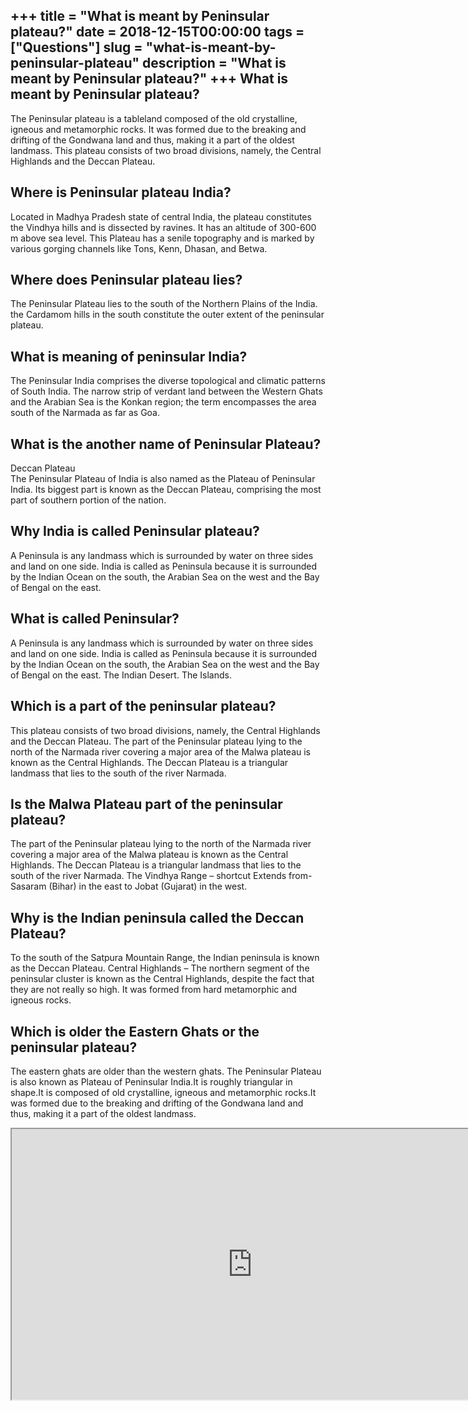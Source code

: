 +++
title = "What is meant by Peninsular plateau?"
date = 2018-12-15T00:00:00
tags = ["Questions"]
slug = "what-is-meant-by-peninsular-plateau"
description = "What is meant by Peninsular plateau?"
+++
What is meant by Peninsular plateau?
------------------------------------

The Peninsular plateau is a tableland composed of the old crystalline, igneous and metamorphic rocks. It was formed due to the breaking and drifting of the Gondwana land and thus, making it a part of the oldest landmass. This plateau consists of two broad divisions, namely, the Central Highlands and the Deccan Plateau.

Where is Peninsular plateau India?
----------------------------------

Located in Madhya Pradesh state of central India, the plateau constitutes the Vindhya hills and is dissected by ravines. It has an altitude of 300-600 m above sea level. This Plateau has a senile topography and is marked by various gorging channels like Tons, Kenn, Dhasan, and Betwa.

Where does Peninsular plateau lies?
-----------------------------------

The Peninsular Plateau lies to the south of the Northern Plains of the India. the Cardamom hills in the south constitute the outer extent of the peninsular plateau.

What is meaning of peninsular India?
------------------------------------

The Peninsular India comprises the diverse topological and climatic patterns of South India. The narrow strip of verdant land between the Western Ghats and the Arabian Sea is the Konkan region; the term encompasses the area south of the Narmada as far as Goa.

What is the another name of Peninsular Plateau?
-----------------------------------------------

Deccan Plateau  
The Peninsular Plateau of India is also named as the Plateau of Peninsular India. Its biggest part is known as the Deccan Plateau, comprising the most part of southern portion of the nation.

Why India is called Peninsular plateau?
---------------------------------------

A Peninsula is any landmass which is surrounded by water on three sides and land on one side. India is called as Peninsula because it is surrounded by the Indian Ocean on the south, the Arabian Sea on the west and the Bay of Bengal on the east.

What is called Peninsular?
--------------------------

A Peninsula is any landmass which is surrounded by water on three sides and land on one side. India is called as Peninsula because it is surrounded by the Indian Ocean on the south, the Arabian Sea on the west and the Bay of Bengal on the east. The Indian Desert. The Islands.

Which is a part of the peninsular plateau?
------------------------------------------

This plateau consists of two broad divisions, namely, the Central Highlands and the Deccan Plateau. The part of the Peninsular plateau lying to the north of the Narmada river covering a major area of the Malwa plateau is known as the Central Highlands. The Deccan Plateau is a triangular landmass that lies to the south of the river Narmada.

Is the Malwa Plateau part of the peninsular plateau?
----------------------------------------------------

The part of the Peninsular plateau lying to the north of the Narmada river covering a major area of the Malwa plateau is known as the Central Highlands. The Deccan Plateau is a triangular landmass that lies to the south of the river Narmada. The Vindhya Range – shortcut Extends from- Sasaram (Bihar) in the east to Jobat (Gujarat) in the west.

Why is the Indian peninsula called the Deccan Plateau?
------------------------------------------------------

To the south of the Satpura Mountain Range, the Indian peninsula is known as the Deccan Plateau. Central Highlands – The northern segment of the peninsular cluster is known as the Central Highlands, despite the fact that they are not really so high. It was formed from hard metamorphic and igneous rocks.

Which is older the Eastern Ghats or the peninsular plateau?
-----------------------------------------------------------

The eastern ghats are older than the western ghats. The Peninsular Plateau is also known as Plateau of Peninsular India.It is roughly triangular in shape.It is composed of old crystalline, igneous and metamorphic rocks.It was formed due to the breaking and drifting of the Gondwana land and thus, making it a part of the oldest landmass.

<iframe allow="accelerometer; autoplay; clipboard-write; encrypted-media; gyroscope; picture-in-picture" allowfullscreen="" class="__youtube_prefs__  epyt-is-override  no-lazyload" data-no-lazy="1" data-origheight="433" data-origwidth="770" data-skipgform_ajax_framebjll="" height="433" id="_ytid_72207" loading="lazy" src="https://www.youtube.com/embed/_EJrYqdZS8s?enablejsapi=1&autoplay=0&cc_load_policy=0&cc_lang_pref=&iv_load_policy=1&loop=0&modestbranding=0&rel=1&fs=1&playsinline=0&autohide=2&theme=dark&color=red&controls=1&" title="YouTube player" width="770"></iframe>
